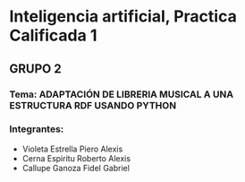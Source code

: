 # Inteligencia artificial, Practica Calificada 1

## GRUPO 2

### Tema: ADAPTACIÓN DE LIBRERIA MUSICAL A UNA ESTRUCTURA RDF USANDO PYTHON

### Integrantes:

- Violeta Estrella Piero Alexis
- Cerna Espiritu Roberto Alexis
- Callupe Ganoza Fidel Gabriel
